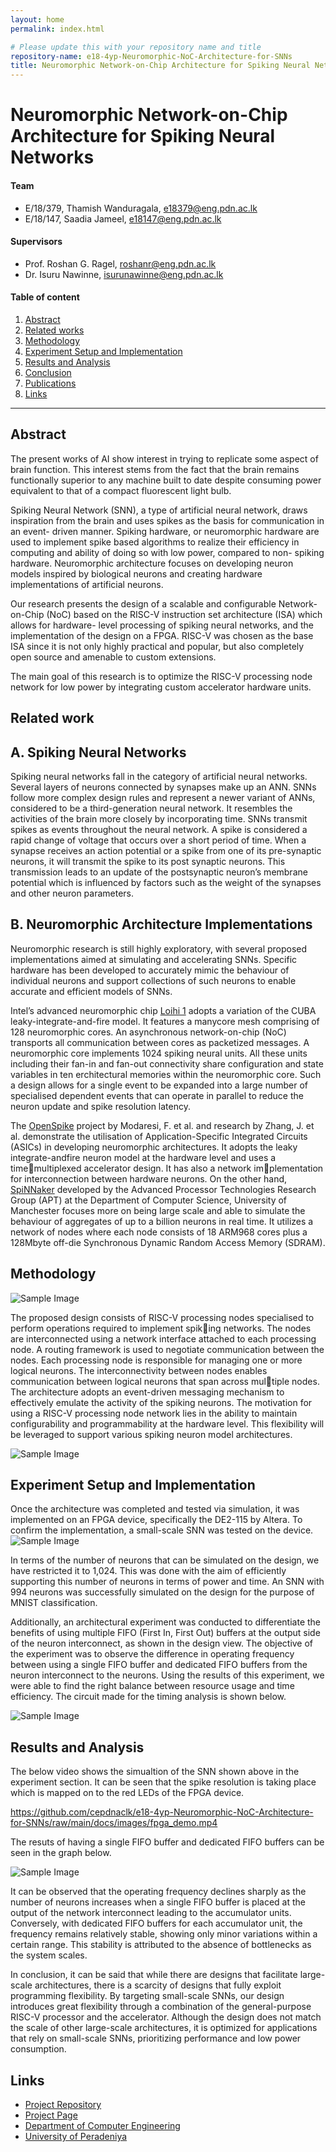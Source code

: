 ```yaml
---
layout: home
permalink: index.html

# Please update this with your repository name and title
repository-name: e18-4yp-Neuromorphic-NoC-Architecture-for-SNNs
title: Neuromorphic Network-on-Chip Architecture for Spiking Neural Networks
---
```


[comment]: # "This is the standard layout for the project, but you can clean this and use your own template"

# Neuromorphic Network-on-Chip Architecture for Spiking Neural Networks

#### Team

- E/18/379, Thamish Wanduragala, [e18379@eng.pdn.ac.lk](mailto:e18379@eng.pdn.ac.lk)
- E/18/147, Saadia Jameel, [e18147@eng.pdn.ac.lk](mailto:e18147@eng.pdn.ac.lk)

#### Supervisors

- Prof. Roshan G. Ragel, [roshanr@eng.pdn.ac.lk](mailto:roshanr@eng.pdn.ac.lk)
- Dr. Isuru Nawinne, [isurunawinne@eng.pdn.ac.lk](mailto:isurunawinne@eng.pdn.ac.lk)

#### Table of content

1. [Abstract](#abstract)
2. [Related works](#related-works)
3. [Methodology](#methodology)
4. [Experiment Setup and Implementation](#experiment-setup-and-implementation)
5. [Results and Analysis](#results-and-analysis)
6. [Conclusion](#conclusion)
7. [Publications](#publications)
8. [Links](#links)

---

<!-- 
DELETE THIS SAMPLE before publishing to GitHub Pages !!!
This is a sample image, to show how to add images to your page. To learn more options, please refer [this](https://projects.ce.pdn.ac.lk/docs/faq/how-to-add-an-image/)
![Sample Image](./images/sample.png) 
-->


## Abstract
The present works of AI show interest in trying to replicate some aspect of brain function. This interest stems from the fact that the brain remains functionally superior to any machine built to date despite consuming power equivalent to that of a compact fluorescent light bulb. 

Spiking Neural Network (SNN), a type of artificial neural network, draws inspiration from the brain and uses spikes as the basis for communication in an event- driven manner. Spiking hardware, or neuromorphic hardware are used to implement spike based algorithms to realize their efficiency in computing and ability of doing so with low power, compared to non- spiking hardware. Neuromorphic architecture focuses on developing neuron models inspired by biological neurons and creating hardware implementations of artificial neurons. 

Our research presents the design of a scalable and configurable Network-on-Chip (NoC) based on the RISC-V instruction set architecture (ISA) which allows for hardware- level processing of spiking neural networks, and the implementation of the design on a FPGA. RISC-V was chosen as the base ISA since it is not only highly practical and popular, but also completely open source and amenable to custom extensions.

The main goal of this research is to optimize the RISC-V processing node network for low power by integrating custom accelerator hardware units.

## Related work
## A. Spiking Neural Networks

<!--![Sample Image](./images/snn.png) -->

Spiking neural networks fall in the category of artificial neural networks. Several layers of neurons connected by synapses make up an ANN. SNNs follow more complex design rules and represent a newer variant of ANNs, considered to be a third-generation neural network. It resembles the activities of the brain more closely by incorporating time. SNNs transmit spikes as events throughout the neural network. A spike is considered a rapid change of voltage that occurs over a short period of time. When a synapse receives an action potential or a spike from one of its pre-synaptic neurons, it will transmit the spike to its post synaptic neurons. This transmission leads to an update of the postsynaptic neuron’s membrane potential which is influenced by factors such as the weight of the synapses and other neuron parameters.

## B. Neuromorphic Architecture Implementations

Neuromorphic research is still highly exploratory, with several proposed implementations aimed at simulating and accelerating SNNs. Specific hardware has been developed to accurately mimic the behaviour of individual neurons and support collections of such neurons to enable accurate and efficient models of SNNs. 

Intel’s advanced neuromorphic chip [Loihi 1](https://redwood.berkeley.edu/wp-content/uploads/2021/08/Davies2018.pdf) adopts a variation of the CUBA leaky-integrate-and-fire model. It features a manycore mesh comprising of 128 neuromorphic cores. An asynchronous network-on-chip (NoC) transports all communication between cores as packetized messages. A neuromorphic core implements 1024 spiking neural units. All these units including their fan-in and fan-out connectivity share configuration and state variables in ten erchitectural memories within the neuromorphic core. Such a design allows for a single event to be expanded into a large number of specialised dependent events that can operate in parallel to reduce the neuron update and spike resolution latency. 

The [OpenSpike](https://github.com/sfmth/OpenSpike) project by Modaresi, F. et al. and research by Zhang, J. et al. demonstrate the utilisation of Application-Specific Integrated Circuits (ASICs) in developing neuromorphic architectures. It adopts the leaky integrate-andfire neuron model at the hardware level and uses a timemultiplexed accelerator design. It has also a network implementation for interconnection between hardware neurons. On the other hand, [SpiNNaker](https://spinnaker.io/) developed by the Advanced Processor Technologies Research Group (APT) at the Department of Computer Science, University of Manchester focuses more on being large scale and able to simulate the behaviour of aggregates of up to a billion neurons in real time. It utilizes a network of nodes where each node consists of 18 ARM968 cores plus a 128Mbyte off-die Synchronous Dynamic Random Access Memory (SDRAM).

## Methodology

![Sample Image](./images/main.png) 

The proposed design consists of RISC-V processing nodes specialised to perform operations required to implement spiking networks. The nodes are interconnected using a network interface attached to each processing node. A routing framework is used to negotiate communication between the nodes. Each processing node is responsible for managing one or more
logical neurons. The interconnectivity between nodes enables communication between logical neurons that span across multiple nodes. The architecture adopts an event-driven messaging mechanism to effectively emulate the activity of the spiking
neurons. The motivation for using a RISC-V processing node network lies in the ability to maintain configurability and programmability at the hardware level. This flexibility will be leveraged to support various spiking neuron model
architectures.

![Sample Image](./images/single_neruon.png) 

## Experiment Setup and Implementation
Once the architecture was completed and tested via simulation, it was implemented on an FPGA device, specifically the DE2-115 by Altera. To confirm the implementation, a small-scale SNN was tested on the device.
![Sample Image](./images/small_snn.png) 

In terms of the number of neurons that can be simulated on the design, we have restricted it to 1,024. This was done with the aim of efficiently supporting this number of neurons in terms of power and time. An SNN with 994 neurons was successfully simulated on the design for the purpose of MNIST classification.

Additionally, an architectural experiment was conducted to differentiate the benefits of using multiple FIFO (First In, First Out) buffers at the output side of the neuron interconnect, as shown in the design view. The objective of the experiment was to observe the difference in operating frequency between using a single FIFO buffer and dedicated FIFO buffers from the neuron interconnect to the neurons. Using the results of this experiment, we were able to find the right balance between resource usage and time efficiency. The circuit made for the timing analysis is shown below. 

![Sample Image](./images/fifo_circuit.png) 

## Results and Analysis

The below video shows the simualtion of the SNN shown above in the experiment section. It can be seen that the spike resolution is taking place which is mapped on to the red LEDs of the FPGA device. 

https://github.com/cepdnaclk/e18-4yp-Neuromorphic-NoC-Architecture-for-SNNs/raw/main/docs/images/fpga_demo.mp4

The resuts of having a single FIFO buffer and dedicated FIFO buffers can be seen in the graph below.

![Sample Image](./images/fifo.png) 

It can be observed that the operating frequency declines sharply as the number of neurons increases when a single FIFO buffer is placed at the output of the network interconnect leading to the accumulator units. Conversely, with dedicated FIFO buffers for each accumulator unit, the frequency remains relatively stable, showing only minor variations within a certain range. This stability is attributed to the absence of bottlenecks as the system scales.

<!--## Conclusion-->
In conclusion, it can be said that while there are designs that facilitate large-scale architectures, there is a scarcity of designs that fully exploit programming flexibility. By targeting small-scale SNNs, our design introduces great flexibility through a combination of the general-purpose RISC-V processor and the accelerator. Although the design does not match the scale of other large-scale architectures, it is optimized for applications that rely on small-scale SNNs, prioritizing performance and low power consumption.


<!-- ## Publications-->
[//]: # "Note: Uncomment each once you uploaded the files to the repository"

<!-- 1. [Semester 7 report](./) -->
<!-- 2. [Semester 7 slides](./) -->
<!-- 3. [Semester 8 report](./) -->
<!-- 4. [Semester 8 slides](./) -->
<!-- 5. Author 1, Author 2 and Author 3 "Research paper title" (2021). [PDF](./). -->


## Links

[//]: # ( NOTE: EDIT THIS LINKS WITH YOUR REPO DETAILS )

- [Project Repository](https://github.com/cepdnaclk/e18-4yp-Neuromorphic-NoC-Architecture-for-SNNs)
- [Project Page](https://cepdnaclk.github.io/e18-4yp-Neuromorphic-NoC-Architecture-for-SNNs/)
- [Department of Computer Engineering](http://www.ce.pdn.ac.lk/)
- [University of Peradeniya](https://eng.pdn.ac.lk/)

[//]: # "Please refer this to learn more about Markdown syntax"
[//]: # "https://github.com/adam-p/markdown-here/wiki/Markdown-Cheatsheet"
